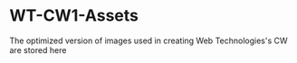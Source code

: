 # WT-CW1-Assets

The optimized version of images used in creating Web Technologies's CW are stored here
